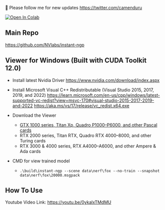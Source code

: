 🐣 Please follow me for new updates https://twitter.com/camenduru

[![Open In Colab](https://colab.research.google.com/assets/colab-badge.svg)](https://colab.research.google.com/github/camenduru/instant-ngp-colab/blob/main/instant_ngp.ipynb)

## Main Repo
https://github.com/NVlabs/instant-ngp

## Viewer for Windows (Built with CUDA Toolkit 12.0)
- Install latest Nvidia Driver
https://www.nvidia.com/download/index.aspx

- Install Microsoft Visual C++ Redistributable  (Visual Studio 2015, 2017, 2019, and 2022)
https://learn.microsoft.com/en-us/cpp/windows/latest-supported-vc-redist?view=msvc-170#visual-studio-2015-2017-2019-and-2022
https://aka.ms/vs/17/release/vc_redist.x64.exe

- Download the Viewer
  - [GTX 1000 series, Titan Xp, Quadro P1000–P6000, and other Pascal cards](https://github.com/camenduru/instant-ngp-colab/releases/download/v1.0/instant-ngp-win-1000.zip)
  - RTX 2000 series, Titan RTX, Quadro RTX 4000–8000, and other Turing cards
  - RTX 3000 & 4000 series, RTX A4000–A6000, and other Ampere & Ada cards

- CMD for view trained model 
  - `.\build\instant-ngp --scene data\nerf\fox --no-train --snapshot data\nerf\fox\20000.msgpack`

## How To Use
Youtube Video Link: https://youtu.be/0ykalxTMdMU
